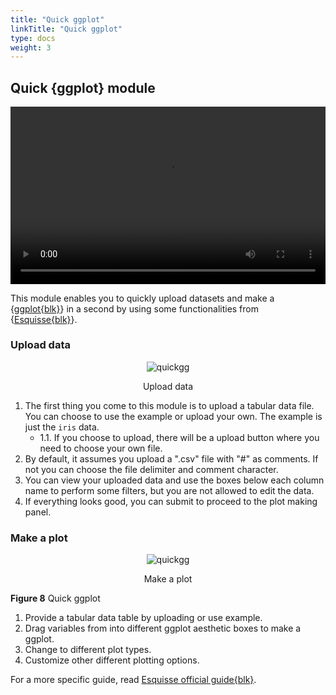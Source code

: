 ```yaml
---
title: "Quick ggplot"
linkTitle: "Quick ggplot"
type: docs
weight: 3
---
```


## Quick {ggplot} module

<video src="https://github.com/systemPipeR/sp_tutorials/blob/main/videos/sps1.8/module_ggplot.webm?raw=true" style="width: 100%; aspect-ratio: 16 / 9"  controls></video>

This module enables you to quickly upload datasets and make a {[ggplot{blk}](https://ggplot2.tidyverse.org/)} 
in a second by using some functionalities from {[Esquisse{blk}](https://dreamrs.github.io/esquisse/index.html)}.

### Upload data

<center>

![quickgg](../img/sps_quckgg_upload.png)

<caption>Upload data</caption>

</center>

1. The first thing you come to this module is to upload a tabular data file. You
   can choose to use the example or upload your own. The example is just the `iris`
   data.
    - 1.1. If you choose to upload, there will be a upload button where you need to 
      choose your own file.
2. By default, it assumes you upload a ".csv" file with "#" as comments. If not 
   you can choose the file delimiter and comment character.
3. You can view your uploaded data and use the boxes below each column name to 
   perform some filters, but you are not allowed to edit the data.
4. If everything looks good, you can submit to proceed to the plot making panel.

### Make a plot

<center>

![quickgg](../img/sps_quickgg.jpg)

<caption>Make a plot</caption>

</center>

**Figure 8** Quick ggplot

1. Provide a tabular data table by uploading or use example. 
2. Drag variables from into different ggplot aesthetic boxes to make a ggplot.
3. Change to different plot types.
4. Customize other different plotting options. 

For a more specific guide, read 
[Esquisse official guide{blk}](https://dreamrs.github.io/esquisse/articles/get-started.html).

